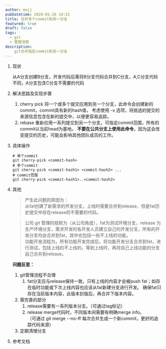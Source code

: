 ```yaml
---
author: mojj 
pubDatetime: 2024-01-26 14:31
title: 合并多个commit到另一分支
featured: true
draft: false
tags:
  - git
  - 管理流程
description: 
    git合并指定commit到另一分支
---
```


1. 现状
   
   从A分支创建B分支，开发代码后需将B分支代码合并到C分支，A,C分支代码不同，A分支包含C分支不需要的代码

2. 解决思路及实现步骤
   
   1. cherry pick
        将一个或多个提交应用到另一个分支，此命令会创建新的commit，commit具有新的hash值，
        考虑使用 -x 选项，将挑选的提交的来源信息包含在新的提交中，以便更容易追踪。
   2. rebase
        重新应用一系列提交到另一个分支，可指定commit范围，所有的commit以当前head为基地。
        **不要在公共分支上使用此命令**，因为这会改变提交的历史，可能会影响其他团队成员的工作。
      
   
3. 具体操作
   
   ```shell
   # 单个commit
   git cherry-pick <commit-hash>
   # 多个commit
   git cherry-pick <commit-hash1> <commit-hash2> ...
   # commit范围
   git cherry-pick <commit-hash1>..<commit-hash2>
   ```

4. 其他

    > 产生此问题的原因为：  
    从fat创建了新需求的开发分支，上线时需要合并到release，但是fat历史提交中存在release的不需要的代码。  

    >公司 git 管理的规矩为（从公司角度），fat为测试环境分支，release 为生产环境分支，需求开发时各开发人员建立自己的开发分支，所有的开发分支均会合并到fat，其中也包括一些不上线的功能。  
    功能开发流程为，所有功能开发完成后，将功能开发分支合并到fat，进行测试，包括上线的不上线的，等到上线时，再将自己上线功能的分支自己合并到release。  

    **问题反思：**  
    1. git管理流程不合理
       1. fat分支应与release保持一致，只有上线的内容才会被push fat；如存在临时功能或下次上线内容也应该从fat新建分支进行开发。
        确保fat只存在当前版本内容，此版本封版后，再合并下版本内容。
    2. 需完善的部分
       1. release需要有一系列版本分支。（可通过tag标记）
       2. release merge代码时，不同版本间需要有明确merge info。   
       （可通过 git merge --no-ff <branch-name> 每次合并生成一个新commit，更好的追踪代码来源）
    3. 定期清理分支

5. 参考文档
   
   
